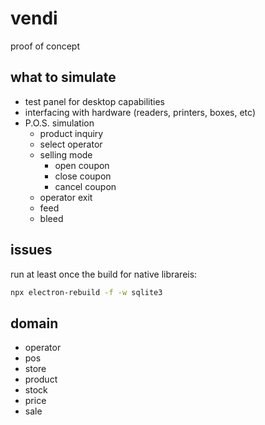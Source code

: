 # vendi

proof of concept

## what to simulate

- test panel for desktop capabilities
- interfacing with hardware (readers, printers, boxes, etc)
- P.O.S. simulation
  - product inquiry
  - select operator
  - selling mode
    - open coupon
    - close coupon
    - cancel coupon
  - operator exit
  - feed
  - bleed

## issues

run at least once the build for native librareis:

```bash
npx electron-rebuild -f -w sqlite3
```

## domain

- operator
- pos
- store
- product
- stock
- price
- sale
